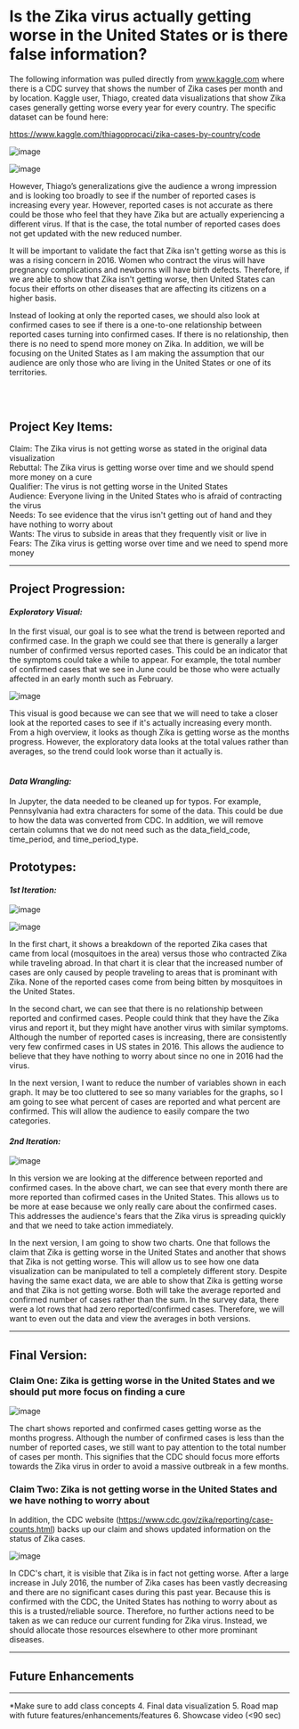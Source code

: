 # Is the Zika virus actually getting worse in the United States or is there false information?

The following information was pulled directly from www.kaggle.com where there is a CDC survey that shows the number of Zika cases per month and by location. Kaggle user, Thiago, created data visualizations that show Zika cases generally getting worse every year for every country. The specific dataset can be found here:

https://www.kaggle.com/thiagoprocaci/zika-cases-by-country/code

![image](https://user-images.githubusercontent.com/32119820/32259045-1cc542b8-be7b-11e7-9673-a2372a1d06d0.png)

![image](https://user-images.githubusercontent.com/32119820/32258671-1f45e044-be79-11e7-9222-a2d767fec4e9.png)

However, Thiago’s generalizations give the audience a wrong impression and is looking too broadly to see if the number of reported cases is increasing every year. However, reported cases is not accurate as there could be those who feel that they have Zika but are actually experiencing a different virus. If that is the case, the total number of reported cases does not get updated with the new reduced number. 

It will be important to validate the fact that Zika isn't getting worse as this is was a rising concern in 2016. Women who contract the virus will have pregnancy complications and newborns will have birth defects. Therefore, if we are able to show that Zika isn't getting worse, then United States can focus their efforts on other diseases that are affecting its citizens on a higher basis.

Instead of looking at only the reported cases, we should also look at confirmed cases to see if there is a one-to-one relationship between reported cases turning into confirmed cases. If there is no relationship, then there is no need to spend more money on Zika. In addition, we will be focusing on the United States as I am making the assumption that our audience are only those who are living in the United States or one of its territories.

<br/><br/>

## Project Key Items:
Claim: The Zika virus is not getting worse as stated in the original data visualization <br/>
Rebuttal: The Zika virus is getting worse over time and we should spend more money on a cure <br/>
Qualifier: The virus is not getting worse in the United States <br/>
Audience: Everyone living in the United States who is afraid of contracting the virus <br/>
Needs: To see evidence that the virus isn't getting out of hand and they have nothing to worry about <br/>
Wants: The virus to subside in areas that they frequently visit or live in <br/>
Fears: The Zika virus is getting worse over time and we need to spend more money<br/>

---------
## Project Progression:

#### <i>Exploratory Visual:</i>
In the first visual, our goal is to see what the trend is between reported and confirmed case. In the graph we could see that there is generally a larger number of confirmed versus reported cases. This could be an indicator that the symptoms could take a while to appear. For example, the total number of confirmed cases that we see in June could be those who were actually affected in an early month such as February.

![image](https://user-images.githubusercontent.com/32119820/32686460-038a51ee-c65a-11e7-9192-e407e70b9fe2.png)

This visual is good because we can see that we will need to take a closer look at the reported cases to see if it's actually increasing every month. From a high overview, it looks as though Zika is getting worse as the months progress. However, the exploratory data looks at the total values rather than averages, so the trend could look worse than it actually is.
<br/><br/>

#### <i>Data Wrangling:</i>

In Jupyter, the data needed to be cleaned up for typos. For example, Pennsylvania had extra characters for some of the data. This could be due to how the data was converted from CDC. In addition, we will remove certain columns that we do not need such as the data_field_code, time_period, and time_period_type.

## Prototypes:
#### <i>1st Iteration:</i>

![image](https://user-images.githubusercontent.com/32119820/32590330-b873657e-c4ce-11e7-8ba4-809ebbc06282.png)

![image](https://user-images.githubusercontent.com/32119820/32590341-c82b28bc-c4ce-11e7-8f1b-b6fc678a3a2b.png)

In the first chart, it shows a breakdown of the reported Zika cases that came from local (mosquitoes in the area) versus those who contracted Zika while traveling abroad. In that chart it is clear that the increased number of cases are only caused by people traveling to areas that is prominant with Zika. None of the reported cases come from being bitten by mosquitoes in the United States.

In the second chart, we can see that there is no relationship between reported and confirmed cases. People could think that they have the Zika virus and report it, but they might have another virus with similar symptoms. Although the number of reported cases is increasing, there are consistently very few confirmed cases in US states in 2016. This allows the audience to believe that they have nothing to worry about since no one in 2016 had the virus.

In the next version, I want to reduce the number of variables shown in each graph. It may be too cluttered to see so many variables for the graphs, so I am going to see what percent of cases are reported and what percent are confirmed. This will allow the audience to easily compare the two categories.

#### <i>2nd Iteration:</i>

![image](https://user-images.githubusercontent.com/32119820/32696392-b5a667f6-c72b-11e7-845f-6e7fcfdc0b5b.png)

In this version we are looking at the difference between reported and confirmed cases. In the above chart, we can see that every month there are more reported than cofirmed cases in the United States. This allows us to be more at ease because we only really care about the confirmed cases. This addresses the audience's fears that the Zika virus is spreading quickly and that we need to take action immediately. 

In the next version, I am going to show two charts. One that follows the claim that Zika is getting worse in the United States and another that shows that Zika is not getting worse. This will allow us to see how one data visualization can be manipulated to tell a completely different story. Despite having the same exact data, we are able to show that Zika is getting worse and that Zika is not getting worse. Both will take the average reported and confirmed number of cases rather than the sum. In the survey data, there were a lot rows that had zero reported/confirmed cases. Therefore, we will want to even out the data and view the averages in both versions.

----------

## Final Version:

### Claim One: Zika is getting worse in the United States and we should put more focus on finding a cure

![image](https://user-images.githubusercontent.com/32119820/32765721-a5f72d40-c8c0-11e7-8432-2c6c33afb791.png)

The chart shows reported and confirmed cases getting worse as the months progress. Although the number of confirmed cases is less than the number of reported cases, we still want to pay attention to the total number of cases per month. This signifies that the CDC should focus more efforts towards the Zika virus in order to avoid a massive outbreak in a few months.

### Claim Two: Zika is not getting worse in the United States and we have nothing to worry about


In addition, the CDC website (https://www.cdc.gov/zika/reporting/case-counts.html) backs up our claim and shows updated information on the status of Zika cases. 

![image](https://user-images.githubusercontent.com/32119820/32713569-ab48021e-c7fe-11e7-8965-79de7aad1594.png)

In CDC's chart, it is visible that Zika is in fact not getting worse. After a large increase in July 2016, the number of Zika cases has been vastly decreasing and there are no significant cases during this past year. Because this is confirmed with the CDC, the United States has nothing to worry about as this is a trusted/reliable source. Therefore, no further actions need to be taken as we can reduce our current funding for Zika virus. Instead, we should allocate those resources elsewhere to other more prominant diseases.

-----------
## Future Enhancements

---------
*Make sure to add class concepts
4. Final data visualization 
5. Road map with future features/enhancements/features 
6. Showcase video (<90 sec) 

